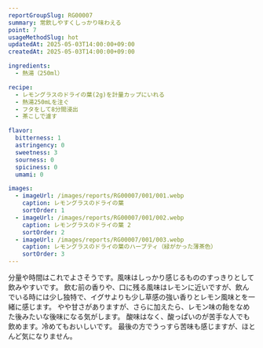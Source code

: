 ```yaml
---
reportGroupSlug: RG00007
summary: 常飲しやすくしっかり味わえる
point: 7
usageMethodSlug: hot
updatedAt: 2025-05-03T14:00:00+09:00
createdAt: 2025-05-03T14:00:00+09:00

ingredients:
  - 熱湯（250ml）

recipe:
  - レモングラスのドライの葉(2g)を計量カップにいれる
  - 熱湯250mLを注ぐ
  - フタをして8分間浸出
  - 茶こしで濾す

flavor:
  bitterness: 1
  astringency: 0
  sweetness: 3
  sourness: 0
  spiciness: 0
  umami: 0

images:
  - imageUrl: /images/reports/RG00007/001/001.webp
    caption: レモングラスのドライの葉
    sortOrder: 1
  - imageUrl: /images/reports/RG00007/001/002.webp
    caption: レモングラスのドライの葉 2
    sortOrder: 2
  - imageUrl: /images/reports/RG00007/001/003.webp
    caption: レモングラスのドライの葉のハーブティ（緑がかった薄茶色）
    sortOrder: 3
---
```


分量や時間はこれでよさそうです。風味はしっかり感じるもののすっきりとして飲みやすいです。
飲む前の香りや、口に残る風味はレモンに近いですが、飲んでいる時には少し独特で、イグサよりも少し草感の強い香りとレモン風味とを一緒に感じます。
やや甘さがありますが、さらに加えたら、レモン味の飴をなめた後みたいな後味になる気がします。
酸味はなく、酸っぱいのが苦手な人でも飲めます。冷めてもおいしいです。
最後の方でうっすら苦味も感じますが、ほとんど気になりません。